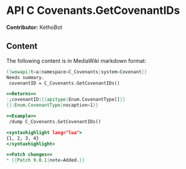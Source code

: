 # API C Covenants.GetCovenantIDs

**Contributor:** KethoBot

## Content

The following content is in MediaWiki markdown format:

```mediawiki
{{wowapi|t=a|namespace=C_Covenants|system=Covenant}}
Needs summary.
 covenantID = C_Covenants.GetCovenantIDs()

==Returns==
:;covenantID:{{apitype|Enum.CovenantType[]}}
{{:Enum.CovenantType|nocaption=1}}

==Example==
 /dump C_Covenants.GetCovenantIDs()

<syntaxhighlight lang="lua">
{1, 2, 3, 4}
</syntaxhighlight>

==Patch changes==
* {{Patch 9.0.1|note=Added.}}
```